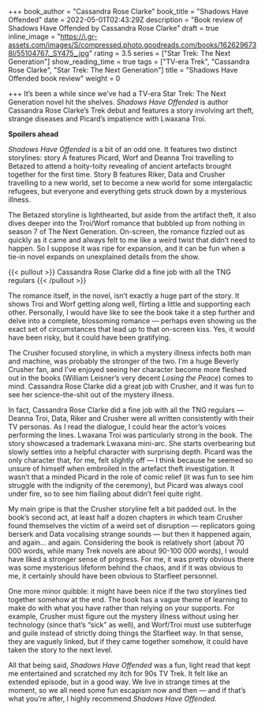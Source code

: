 +++
book_author = "Cassandra Rose Clarke"
book_title = "Shadows Have Offended"
date = 2022-05-01T02:43:29Z
description = "Book review of Shadows Have Offended by Cassandra Rose Clarke"
draft = true
inline_image = "https://i.gr-assets.com/images/S/compressed.photo.goodreads.com/books/1626296738l/55104767._SY475_.jpg"
rating = 3.5
series = ["Star Trek: The Next Generation"]
show_reading_time = true
tags = ["TV-era Trek", "Cassandra Rose Clarke", "Star Trek: The Next Generation"]
title = "Shadows Have Offended book review"
weight = 0

+++
It’s been a while since we’ve had a TV-era Star Trek: The Next Generation novel hit the shelves. _Shadows Have Offended_ is author Cassandra Rose Clarke’s Trek debut and features a story involving art theft, strange diseases and Picard’s impatience with Lwaxana Troi.

**Spoilers ahead**

<!--more-->

_Shadows Have Offended_ is a bit of an odd one. It features two distinct storylines: story A features Picard, Worf and Deanna Troi travelling to Betazed to attend a hoity-toity revealing of ancient artefacts brought together for the first time. Story B features Riker, Data and Crusher travelling to a new world, set to become a new world for some intergalactic refugees, but everyone and everything gets struck down by a mysterious illness.

The Betazed storyline is lighthearted, but aside from the artifact theft, it also dives deeper into the Troi/Worf romance that bubbled up from nothing in season 7 of The Next Generation. On-screen, the romance fizzled out as quickly as it came and always felt to me like a weird twist that didn’t need to happen. So I suppose it was ripe for expansion, and it can be fun when a tie-in novel expands on unexplained details from the show.

{{< pullout >}}
Cassandra Rose Clarke did a fine job with all the TNG regulars
{{< /pullout >}}

The romance itself, in the novel, isn’t exactly a huge part of the story. It shows Troi and Worf getting along well, flirting a little and supporting each other. Personally, I would have like to see the book take it a step further and delve into a complete, blossoming romance — perhaps even showing us the exact set of circumstances that lead up to that on-screen kiss. Yes, it would have been risky, but it could have been gratifying.

The Crusher focused storyline, in which a mystery illness infects both man and machine, was probably the stronger of the two. I’m a huge Beverly Crusher fan, and I’ve enjoyed seeing her character become more fleshed out in the books (William Leisner’s very decent _Losing the Peace_) comes to mind. Cassandra Rose Clarke did a great job with Crusher, and it was fun to see her science-the-shit out of the mystery illness.

In fact, Cassandra Rose Clarke did a fine job with all the TNG regulars — Deanna Troi, Data, Riker and Crusher were all written consistently with their TV personas. As I read the dialogue, I could hear the actor’s voices performing the lines. Lwaxana Troi was particularly strong in the book. The story showcased a trademark Lwaxana mini-arc. She starts overbearing but slowly settles into a helpful character with surprising depth. Picard was the only character that, for me, felt slightly off — I think because he seemed so unsure of himself when embroiled in the artefact theft investigation. It wasn’t that a minded Picard in the role of comic relief (it was fun to see him struggle with the indignity of the ceremony), but Picard was always cool under fire, so to see him flailing about didn’t feel quite right.

My main gripe is that the Crusher storyline felt a bit padded out. In the book’s second act, at least half a dozen chapters in which team Crusher found themselves the victim of a weird set of disruption — replicators going berserk and Data vocalising strange sounds — but then it happened again, and again… and again. Considering the book is relatively short (about 70 000 words, while many Trek novels are about 90-100 000 words), I would have liked a stronger sense of progress. For me, it was pretty obvious there was some mysterious lifeform behind the chaos, and if it was obvious to me, it certainly should have been obvious to Starfleet personnel.

One more minor quibble: it might have been nice if the two storylines tied together somehow at the end. The book has a vague theme of learning to make do with what you have rather than relying on your supports. For example, Crusher must figure out the mystery illness without using her technology (since that’s “sick” as well), and Worf/Troi must use subterfuge and guile instead of strictly doing things the Starfleet way. In that sense, they are vaguely linked, but if they came together somehow, it could have taken the story to the next level.

All that being said, _Shadows Have Offended_ was a fun, light read that kept me entertained and scratched my itch for 90s TV Trek. It felt like an extended episode, but in a good way. We live in strange times at the moment, so we all need some fun escapism now and then — and if that’s what you’re after, I highly recommend _Shadows Have Offended._